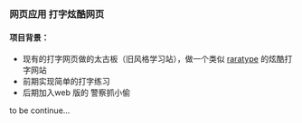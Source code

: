 ### 网页应用 打字炫酷网页

#### 项目背景：
* 现有的打字网页做的太古板（旧风格学习站），做一个类似 [raratype](http://www.ratatype.com/) 的炫酷打字网站
* 前期实现简单的打字练习
* 后期加入web 版的 警察抓小偷

to be continue...
